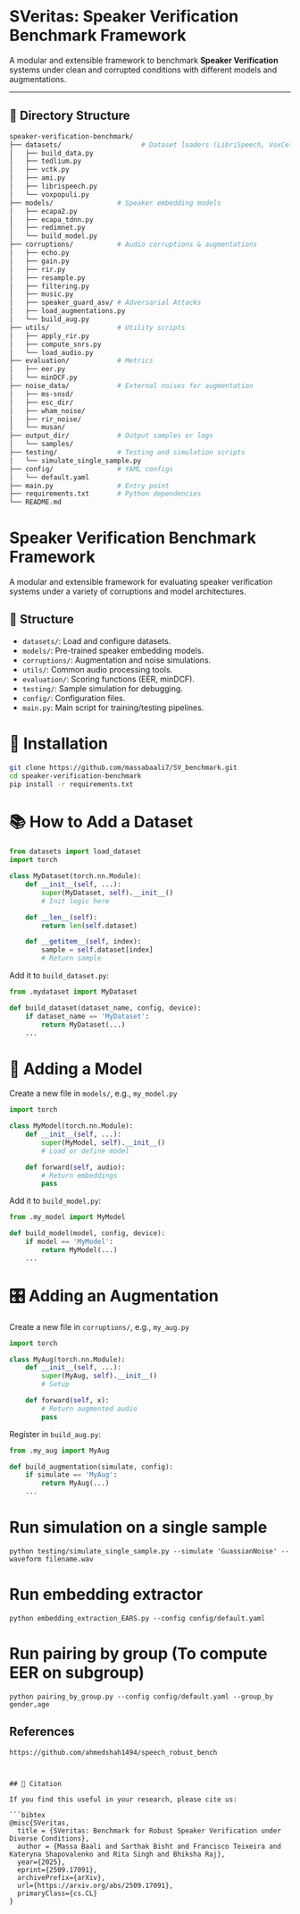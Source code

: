 # SVeritas: Speaker Verification Benchmark Framework

A modular and extensible framework to benchmark **Speaker Verification** systems under clean and corrupted conditions with different models and augmentations.

---

## 📁 Directory Structure

```bash
speaker-verification-benchmark/
├── datasets/                    # Dataset loaders (LibriSpeech, VoxCeleb, etc.)
│   ├── build_data.py
│   ├── tedlium.py
│   ├── vctk.py
│   ├── ami.py
│   ├── librispeech.py
│   └── voxpopuli.py
├── models/                # Speaker embedding models
│   ├── ecapa2.py
│   ├── ecapa_tdnn.py
│   ├── redimnet.py
│   └── build_model.py
├── corruptions/           # Audio corruptions & augmentations
│   ├── echo.py
│   ├── gain.py
│   ├── rir.py
│   ├── resample.py
│   ├── filtering.py
│   ├── music.py
│   ├── speaker_guard_asv/ # Adversarial Attacks
│   ├── load_augmentations.py
│   └── build_aug.py
├── utils/                 # Utility scripts
│   ├── apply_rir.py
│   ├── compute_snrs.py
│   └── load_audio.py
├── evaluation/            # Metrics
│   ├── eer.py
│   └── minDCF.py
├── noise_data/            # External noises for augmentation
│   ├── ms-snsd/
│   ├── esc_dir/
│   ├── wham_noise/
│   ├── rir_noise/
│   └── musan/
├── output_dir/            # Output samples or logs
│   └── samples/
├── testing/               # Testing and simulation scripts
│   └── simulate_single_sample.py
├── config/                # YAML configs
│   └── default.yaml
├── main.py                # Entry point
├── requirements.txt       # Python dependencies
└── README.md
```

# Speaker Verification Benchmark Framework

A modular and extensible framework for evaluating speaker verification systems under a variety of corruptions and model architectures.

## 🔧 Structure

- `datasets/`: Load and configure datasets.
- `models/`: Pre-trained speaker embedding models.
- `corruptions/`: Augmentation and noise simulations.
- `utils/`: Common audio processing tools.
- `evaluation/`: Scoring functions (EER, minDCF).
- `testing/`: Sample simulation for debugging.
- `config/`: Configuration files.
- `main.py`: Main script for training/testing pipelines.

# 🧩 Installation
```bash
git clone https://github.com/massabaali7/SV_benchmark.git
cd speaker-verification-benchmark
pip install -r requirements.txt
```

# 📚 How to Add a Dataset
```python
from datasets import load_dataset
import torch

class MyDataset(torch.nn.Module):
    def __init__(self, ...):
        super(MyDataset, self).__init__()
        # Init logic here

    def __len__(self):
        return len(self.dataset)

    def __getitem__(self, index):
        sample = self.dataset[index]
        # Return sample
```

Add it to `build_dataset.py`:
```python
from .mydataset import MyDataset

def build_dataset(dataset_name, config, device):
    if dataset_name == 'MyDataset':
        return MyDataset(...)
    ...
```

# 🧠 Adding a Model
Create a new file in `models/`, e.g., `my_model.py`
```python
import torch

class MyModel(torch.nn.Module):
    def __init__(self, ...):
        super(MyModel, self).__init__()
        # Load or define model

    def forward(self, audio):
        # Return embeddings
        pass
```

Add it to `build_model.py`:
```python
from .my_model import MyModel

def build_model(model, config, device):
    if model == 'MyModel':
        return MyModel(...)
    ...
```

# 🎛️ Adding an Augmentation
Create a new file in `corruptions/`, e.g., `my_aug.py`
```python
import torch

class MyAug(torch.nn.Module):
    def __init__(self, ...):
        super(MyAug, self).__init__()
        # Setup

    def forward(self, x):
        # Return augmented audio
        pass
```

Register in `build_aug.py`:
```python
from .my_aug import MyAug

def build_augmentation(simulate, config):
    if simulate == 'MyAug':
        return MyAug(...)
    ...
```
# Run simulation on a single sample
```python testing/simulate_single_sample.py --simulate 'GuassianNoise' --waveform filename.wav ```

# Run embedding extractor
```python embedding_extraction_EARS.py --config config/default.yaml ```

# Run pairing by group (To compute EER on subgroup)
```python pairing_by_group.py --config config/default.yaml --group_by gender,age ```

## References
```https://github.com/ahmedshah1494/speech_robust_bench ```
```


## 📌 Citation

If you find this useful in your research, please cite us:

```bibtex
@misc{SVeritas,
  title = {SVeritas: Benchmark for Robust Speaker Verification under Diverse Conditions},
  author = {Massa Baali and Sarthak Bisht and Francisco Teixeira and Kateryna Shapovalenko and Rita Singh and Bhiksha Raj},
  year={2025},
  eprint={2509.17091},
  archivePrefix={arXiv},
  url={https://arxiv.org/abs/2509.17091},
  primaryClass={cs.CL}
}
```
